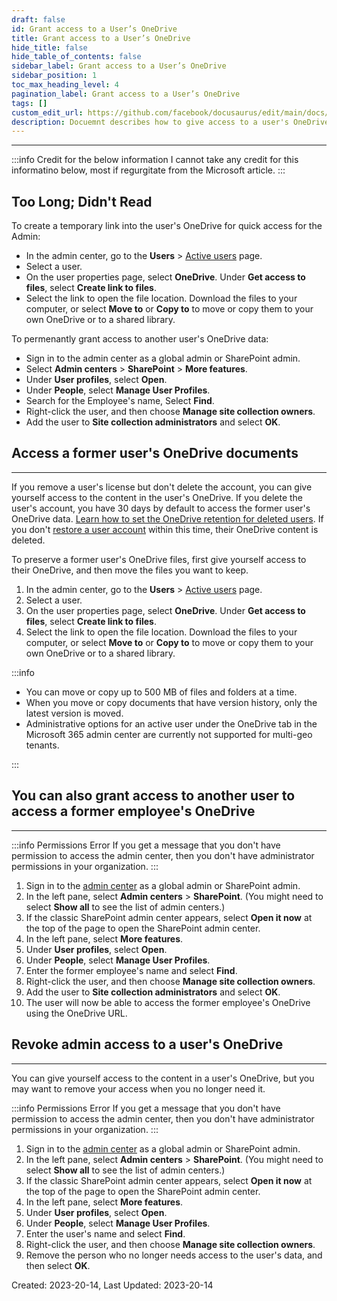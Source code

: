 ```yaml
---
draft: false
id: Grant access to a User’s OneDrive
title: Grant access to a User’s OneDrive
hide_title: false
hide_table_of_contents: false
sidebar_label: Grant access to a User’s OneDrive
sidebar_position: 1
toc_max_heading_level: 4
pagination_label: Grant access to a User’s OneDrive
tags: []
custom_edit_url: https://github.com/facebook/docusaurus/edit/main/docs/api-doc-markdown.md
description: Docuemnt describes how to give access to a user's OneDrive using the Admin centre.
---
```

---

:::info Credit for the below information
I cannot take any credit for this informatino below, most if regurgitate from the Microsoft article.
:::

## Too Long; Didn't Read

To create a temporary link into the user's OneDrive for quick access for the Admin:

- In the admin center, go to the **Users** > [Active users](https://go.microsoft.com/fwlink/p/?linkid=834822) page.
- Select a user.
- On the user properties page, select **OneDrive**. Under **Get access to files**, select **Create link to files**.
- Select the link to open the file location. Download the files to your computer, or select **Move to** or **Copy to** to move or copy them to your own OneDrive or to a shared library.

To permenantly grant access to another user's OneDrive data:

- Sign in to the admin center as a global admin or SharePoint admin.
- Select **Admin centers** > **SharePoint** > **More features**.
- Under **User profiles**, select **Open**.
- Under **People**, select **Manage User Profiles**.
- Search for the Employee's name, Select **Find**.
- Right-click the user, and then choose **Manage site collection owners**.
- Add the user to **Site collection administrators** and select **OK**.

## Access a former user's OneDrive documents

---

If you remove a user's license but don't delete the account, you can give yourself access to the content in the user's OneDrive. If you delete the user's account, you have 30 days by default to access the former user's OneDrive data. [Learn how to set the OneDrive retention for deleted users](https://learn.microsoft.com/en-us/onedrive/set-retention). If you don't [restore a user account](https://learn.microsoft.com/en-us/office365/admin/add-users/restore-user) within this time, their OneDrive content is deleted.

To preserve a former user's OneDrive files, first give yourself access to their OneDrive, and then move the files you want to keep.

1. In the admin center, go to the **Users** > [Active users](https://go.microsoft.com/fwlink/p/?linkid=834822) page.
2. Select a user.
3. On the user properties page, select **OneDrive**. Under **Get access to files**, select **Create link to files**.
4. Select the link to open the file location. Download the files to your computer, or select **Move to** or **Copy to** to move or copy them to your own OneDrive or to a shared library.

:::info

- You can move or copy up to 500 MB of files and folders at a time.
- When you move or copy documents that have version history, only the latest version is moved.
- Administrative options for an active user under the OneDrive tab in the Microsoft 365 admin center are currently not supported for multi-geo tenants.

:::

## You can also grant access to another user to access a former employee's OneDrive

---

:::info Permissions Error
If you get a message that you don't have permission to access the admin center, then you don't have administrator permissions in your organization.
:::

1. Sign in to the [admin center](https://admin.microsoft.com) as a global admin or SharePoint admin.
2. In the left pane, select **Admin centers** > **SharePoint**. (You might need to select **Show all** to see the list of admin centers.)
3. If the classic SharePoint admin center appears, select **Open it now** at the top of the page to open the SharePoint admin center.
4. In the left pane, select **More features**.
5. Under **User profiles**, select **Open**.
6. Under **People**, select **Manage User Profiles**.
7. Enter the former employee's name and select **Find**.
8. Right-click the user, and then choose **Manage site collection owners**.
9. Add the user to **Site collection administrators** and select **OK**.
10. The user will now be able to access the former employee's OneDrive using the OneDrive URL.

## Revoke admin access to a user's OneDrive

---

You can give yourself access to the content in a user's OneDrive, but you may want to remove your access when you no longer need it.

:::info Permissions Error
If you get a message that you don't have permission to access the admin center, then you don't have administrator permissions in your organization.
:::

1. Sign in to the [admin center](https://go.microsoft.com/fwlink/p/?linkid=2024339) as a global admin or SharePoint admin.
2. In the left pane, select **Admin centers** > **SharePoint**. (You might need to select **Show all** to see the list of admin centers.)
3. If the classic SharePoint admin center appears, select **Open it now** at the top of the page to open the SharePoint admin center.
4. In the left pane, select **More features**.
5. Under **User profiles**, select **Open**.
6. Under **People**, select **Manage User Profiles**.
7. Enter the user's name and select **Find**.
8. Right-click the user, and then choose **Manage site collection owners**.
9. Remove the person who no longer needs access to the user's data, and then select **OK**.

Created: 2023-20-14, Last Updated: 2023-20-14
